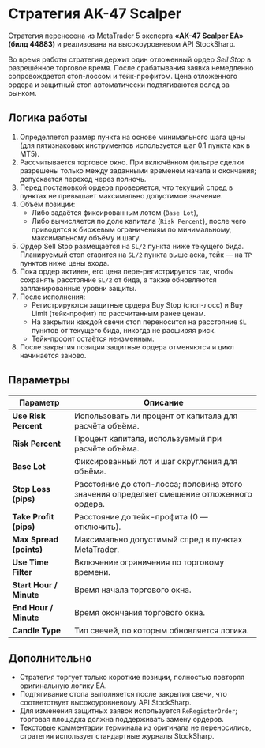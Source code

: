 # Стратегия AK-47 Scalper

Стратегия перенесена из MetaTrader 5 эксперта **«AK-47 Scalper EA» (билд 44883)** и реализована на высокоуровневом API StockSharp.

Во время работы стратегия держит один отложенный ордер *Sell Stop* в разрешённое торговое время. После срабатывания заявка немедленно сопровождается стоп-лоссом и тейк-профитом. Цена отложенного ордера и защитный стоп автоматически подтягиваются вслед за рынком.

## Логика работы

1. Определяется размер пункта на основе минимального шага цены (для пятизнаковых инструментов используется шаг 0.1 пункта как в MT5).
2. Рассчитывается торговое окно. При включённом фильтре сделки разрешены только между заданными временем начала и окончания; допускается переход через полночь.
3. Перед постановкой ордера проверяется, что текущий спред в пунктах не превышает максимально допустимое значение.
4. Объём позиции:
   - Либо задаётся фиксированным лотом (`Base Lot`),
   - Либо вычисляется по доле капитала (`Risk Percent`), после чего приводится к биржевым ограничениям по минимальному, максимальному объёму и шагу.
5. Ордер Sell Stop размещается на `SL/2` пункта ниже текущего бидa. Планируемый стоп ставится на `SL/2` пункта выше аска, тейк — на `TP` пунктов ниже цены входа.
6. Пока ордер активен, его цена пере-регистрируется так, чтобы сохранять расстояние `SL/2` от бида, а также обновляются запланированные уровни защиты.
7. После исполнения:
   - Регистрируются защитные ордера Buy Stop (стоп-лосс) и Buy Limit (тейк-профит) по рассчитанным ранее ценам.
   - На закрытии каждой свечи стоп переносится на расстояние `SL` пунктов от текущего бида, никогда не расширяя риск.
   - Тейк-профит остаётся неизменным.
8. После закрытия позиции защитные ордера отменяются и цикл начинается заново.

## Параметры

| Параметр | Описание |
|----------|----------|
| **Use Risk Percent** | Использовать ли процент от капитала для расчёта объёма. |
| **Risk Percent** | Процент капитала, используемый при расчёте объёма. |
| **Base Lot** | Фиксированный лот и шаг округления для объёма. |
| **Stop Loss (pips)** | Расстояние до стоп-лосса; половина этого значения определяет смещение отложенного ордера. |
| **Take Profit (pips)** | Расстояние до тейк-профита (0 — отключить). |
| **Max Spread (points)** | Максимально допустимый спред в пунктах MetaTrader. |
| **Use Time Filter** | Включение ограничения по торговому времени. |
| **Start Hour / Minute** | Время начала торгового окна. |
| **End Hour / Minute** | Время окончания торгового окна. |
| **Candle Type** | Тип свечей, по которым обновляется логика. |

## Дополнительно

- Стратегия торгует только короткие позиции, полностью повторяя оригинальную логику EA.
- Подтягивание стопа выполняется после закрытия свечи, что соответствует высокоуровневому API StockSharp.
- Для изменения защитных заявок используется `ReRegisterOrder`; торговая площадка должна поддерживать замену ордеров.
- Текстовые комментарии терминала из оригинала не переносились, стратегия использует стандартные журналы StockSharp.
